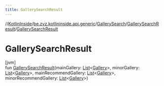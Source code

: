 ```yaml
---
title: GallerySearchResult
---
```

//[KotlinInside](../../../../index.html)/[be.zvz.kotlininside.api.generic](../../index.html)/[GallerySearch](../index.html)/[GallerySearchResult](index.html)/[GallerySearchResult](-gallery-search-result.html)



# GallerySearchResult



[jvm]\
fun [GallerySearchResult](-gallery-search-result.html)(mainGallery: [List](https://kotlinlang.org/api/latest/jvm/stdlib/kotlin.collections/-list/index.html)&lt;[Gallery](../../../be.zvz.kotlininside.api.type/-gallery/index.html)&gt;, minorGallery: [List](https://kotlinlang.org/api/latest/jvm/stdlib/kotlin.collections/-list/index.html)&lt;[Gallery](../../../be.zvz.kotlininside.api.type/-gallery/index.html)&gt;, mainRecommendGallery: [List](https://kotlinlang.org/api/latest/jvm/stdlib/kotlin.collections/-list/index.html)&lt;[Gallery](../../../be.zvz.kotlininside.api.type/-gallery/index.html)&gt;, minorRecommendGallery: [List](https://kotlinlang.org/api/latest/jvm/stdlib/kotlin.collections/-list/index.html)&lt;[Gallery](../../../be.zvz.kotlininside.api.type/-gallery/index.html)&gt;)




